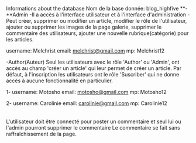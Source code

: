 Informations about the database
Nom de la base donnée: blog_highfive
**-**Admin
-Il a accès à l'interface utilisateur et à l'interface d'administration
-Peut créer, supprimer ou modifier un article, modifier le rôle de l'utilisateur, ajouter ou supprimer les images de la page galerie, supprimer le commentaire des utilisateurs, ajouter une nouvelle rubrique(catégorie) pour les articles.

username: Melchrist
email: melchrist@gmail.com
mp: Melchrist12

-Author(Auteur)
Seul les utilisateurs avec le rôle 'Author' ou 'Admin', ont accès au champ 'créer un article' qui leur permet de créer un article. Par défaut, à l'inscription les utilisateurs ont le rôle 'Suscriber' qui ne donne accès à aucune fonctionnalité en particulier.

1-
username: Motosho
email: motosho@gmail.com
mp: Motosho12

2-
username: Carolinie
email: carolinie@gmail.com
mp: Carolinie12

######
L'utilisateur doit être connecté pour poster un commentaire et seul lui ou l'admin pourront supprimer le commentaire
Le commentaire se fait sans raffraîchissement de la page.



